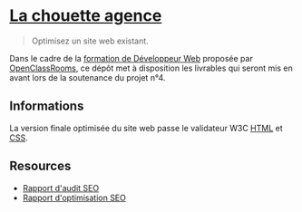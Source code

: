 # [La chouette agence](https://freddy-escobar-4-05112020.netlify.app/)

> Optimisez un site web existant.

Dans le cadre de la [formation de Développeur Web](https://openclassrooms.com/fr/paths/185-developpeur-web) proposée par [OpenClassRooms](https://openclassrooms.com/), ce dépôt met à disposition les livrables qui seront mis en avant lors de la soutenance du projet n°4.

## Informations

La version finale optimisée du site web passe le validateur W3C [HTML](https://validator.w3.org/nu/?doc=https%3A%2F%2Ffreddy-escobar-4-05112020.netlify.app%2F) et [CSS](https://jigsaw.w3.org/css-validator/validator?uri=https%3A%2F%2Ffreddy-escobar-4-05112020.netlify.app%2F&profile=css3svg&usermedium=all&warning=1&vextwarning=&lang=fr).

## Resources

- [Rapport d'audit SEO](/reports/audit-SEO.xlsx)
- [Rapport d'optimisation SEO](https://github.com/freddy38510/FreddyEscobar_4_05112020/tree/master/reports/optimization.md)
